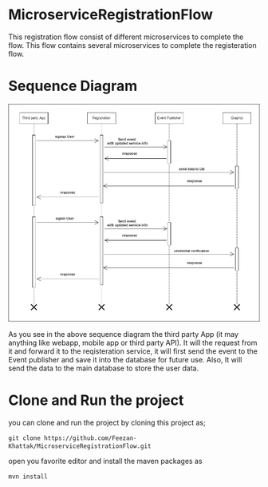 # MicroserviceRegistrationFlow
This registration flow consist of different microservices to complete
the flow. This flow contains several microservices to complete
the registeration flow.

# Sequence Diagram
![Sequence Diagram](images/sequenceDiagram.jpg "Sequece Diagram to show different microservices flows communication")

As you see in the above sequence diagram the third party App (it may anything
like webapp, mobile app or third party API). It will the request from it
and forward it to the reqisteration service, it will first send the event
to the Event publisher and save it into the database for future use.
Also, It will send the data to the main database to store the user data.

# Clone and Run the project
you can clone and run the project by cloning this project as;

    git clone https://github.com/Feezan-Khattak/MicroserviceRegistrationFlow.git

open you favorite editor and install the maven packages as

    mvn install


